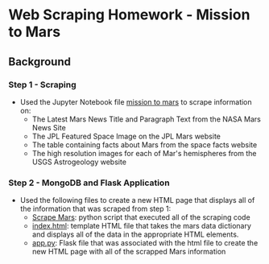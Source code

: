 # Web Scraping Homework - Mission to Mars
## Background
### Step 1 - Scraping
+ Used the Jupyter Notebook file [mission to mars](https://github.com/J3N1/UCI_Homework_Hwang/blob/master/12-Web-Scraping_Challenge/Missions_to_Mars/mission_to_mars.ipynb) to scrape information on:<br>
  - The Latest Mars News Title and Paragraph Text from the NASA Mars News Site<br>
  - The JPL Featured Space Image on the JPL Mars website<br>
  - The table containing facts about Mars from the space facts website<br>
  - The high resolution images for each of Mar's hemispheres from the USGS Astrogeology website<br>
### Step 2 - MongoDB and Flask Application
+ Used the following files to create a new HTML page that displays all of the information that was scraped from step 1: <br>
  - [Scrape Mars](https://github.com/J3N1/UCI_Homework_Hwang/blob/master/12-Web-Scraping_Challenge/Missions_to_Mars/scrape_mars.py): python script that executed all of the scraping code
  - [index.html](https://github.com/J3N1/UCI_Homework_Hwang/blob/master/12-Web-Scraping_Challenge/Missions_to_Mars/templates/index.html): template HTML file that takes the mars data dictionary and displays all of the data in the appropriate HTML elements.
  - [app.py](https://github.com/J3N1/UCI_Homework_Hwang/blob/master/12-Web-Scraping_Challenge/Missions_to_Mars/app.py): Flask file that was associated with the html file to create the new HTML page with all of the scrapped Mars information